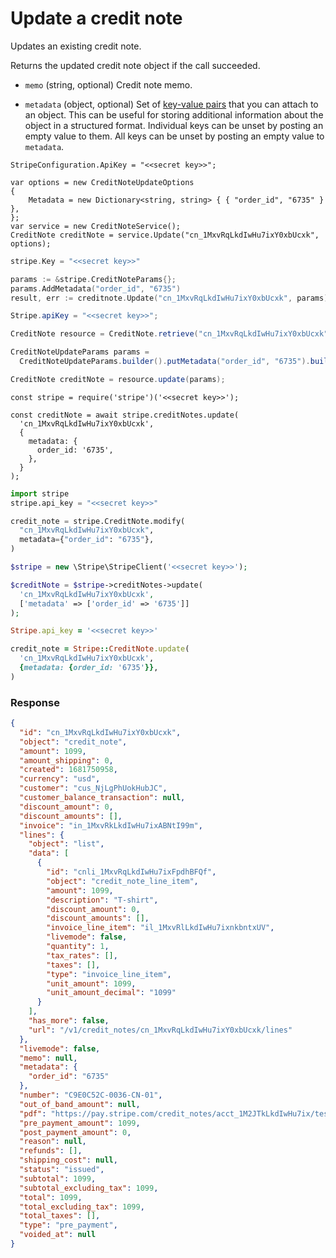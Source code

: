 # Update a credit note

Updates an existing credit note.

Returns the updated credit note object if the call succeeded.

- `memo` (string, optional)
  Credit note memo.

- `metadata` (object, optional)
  Set of [key-value pairs](https://docs.stripe.com/docs/api/metadata.md) that you can attach to an object. This can be useful for storing additional information about the object in a structured format. Individual keys can be unset by posting an empty value to them. All keys can be unset by posting an empty value to `metadata`.

```dotnet
StripeConfiguration.ApiKey = "<<secret key>>";

var options = new CreditNoteUpdateOptions
{
    Metadata = new Dictionary<string, string> { { "order_id", "6735" } },
};
var service = new CreditNoteService();
CreditNote creditNote = service.Update("cn_1MxvRqLkdIwHu7ixY0xbUcxk", options);
```

```go
stripe.Key = "<<secret key>>"

params := &stripe.CreditNoteParams{};
params.AddMetadata("order_id", "6735")
result, err := creditnote.Update("cn_1MxvRqLkdIwHu7ixY0xbUcxk", params);
```

```java
Stripe.apiKey = "<<secret key>>";

CreditNote resource = CreditNote.retrieve("cn_1MxvRqLkdIwHu7ixY0xbUcxk");

CreditNoteUpdateParams params =
  CreditNoteUpdateParams.builder().putMetadata("order_id", "6735").build();

CreditNote creditNote = resource.update(params);
```

```node
const stripe = require('stripe')('<<secret key>>');

const creditNote = await stripe.creditNotes.update(
  'cn_1MxvRqLkdIwHu7ixY0xbUcxk',
  {
    metadata: {
      order_id: '6735',
    },
  }
);
```

```python
import stripe
stripe.api_key = "<<secret key>>"

credit_note = stripe.CreditNote.modify(
  "cn_1MxvRqLkdIwHu7ixY0xbUcxk",
  metadata={"order_id": "6735"},
)
```

```php
$stripe = new \Stripe\StripeClient('<<secret key>>');

$creditNote = $stripe->creditNotes->update(
  'cn_1MxvRqLkdIwHu7ixY0xbUcxk',
  ['metadata' => ['order_id' => '6735']]
);
```

```ruby
Stripe.api_key = '<<secret key>>'

credit_note = Stripe::CreditNote.update(
  'cn_1MxvRqLkdIwHu7ixY0xbUcxk',
  {metadata: {order_id: '6735'}},
)
```

### Response

```json
{
  "id": "cn_1MxvRqLkdIwHu7ixY0xbUcxk",
  "object": "credit_note",
  "amount": 1099,
  "amount_shipping": 0,
  "created": 1681750958,
  "currency": "usd",
  "customer": "cus_NjLgPhUokHubJC",
  "customer_balance_transaction": null,
  "discount_amount": 0,
  "discount_amounts": [],
  "invoice": "in_1MxvRkLkdIwHu7ixABNtI99m",
  "lines": {
    "object": "list",
    "data": [
      {
        "id": "cnli_1MxvRqLkdIwHu7ixFpdhBFQf",
        "object": "credit_note_line_item",
        "amount": 1099,
        "description": "T-shirt",
        "discount_amount": 0,
        "discount_amounts": [],
        "invoice_line_item": "il_1MxvRlLkdIwHu7ixnkbntxUV",
        "livemode": false,
        "quantity": 1,
        "tax_rates": [],
        "taxes": [],
        "type": "invoice_line_item",
        "unit_amount": 1099,
        "unit_amount_decimal": "1099"
      }
    ],
    "has_more": false,
    "url": "/v1/credit_notes/cn_1MxvRqLkdIwHu7ixY0xbUcxk/lines"
  },
  "livemode": false,
  "memo": null,
  "metadata": {
    "order_id": "6735"
  },
  "number": "C9E0C52C-0036-CN-01",
  "out_of_band_amount": null,
  "pdf": "https://pay.stripe.com/credit_notes/acct_1M2JTkLkdIwHu7ix/test_YWNjdF8xTTJKVGtMa2RJd0h1N2l4LF9Oak9FOUtQNFlPdk52UXhFd2Z4SU45alpEd21kd0Y4LDcyMjkxNzU50200cROQsSK2/pdf?s=ap",
  "pre_payment_amount": 1099,
  "post_payment_amount": 0,
  "reason": null,
  "refunds": [],
  "shipping_cost": null,
  "status": "issued",
  "subtotal": 1099,
  "subtotal_excluding_tax": 1099,
  "total": 1099,
  "total_excluding_tax": 1099,
  "total_taxes": [],
  "type": "pre_payment",
  "voided_at": null
}
```